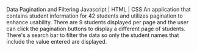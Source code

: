 Data Pagination and Filtering
Javascript | HTML | CSS
An application that contains student information for 42 students and utilizes pagination to enhance usability. There are 9 students displayed per page and the user can click the pagination buttons to display a different page of students. There's a search bar to filter the data so only the student names that include the value entered are displayed. 
 

